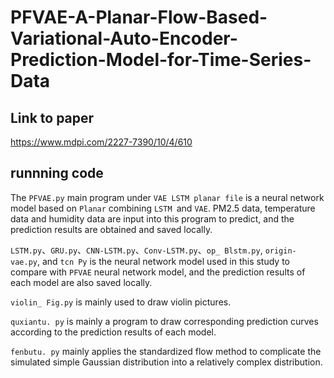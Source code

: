 # PFVAE-A-Planar-Flow-Based-Variational-Auto-Encoder-Prediction-Model-for-Time-Series-Data
## Link to paper  
https://www.mdpi.com/2227-7390/10/4/610  
## runnning code  
The ``PFVAE.py`` main program under ``VAE LSTM planar file`` is a neural network model based on ``Planar`` combining ``LSTM ``and ``VAE``. PM2.5 data, temperature data and humidity data are input into this program to predict, and the prediction results are obtained and saved locally.    
  
``LSTM.py``、``GRU.py``、``CNN-LSTM.py``、``Conv-LSTM.py``、``op_ Blstm.py``, ``origin-vae.py``, and ``tcn Py`` is the neural network model used in this study to compare with ``PFVAE`` neural network model, and the prediction results of each model are also saved locally.  
  
``violin_ Fig.py`` is mainly used to draw violin pictures.    
  
``quxiantu. py`` is mainly a program to draw corresponding prediction curves according to the prediction results of each model.  
  
``fenbutu. py`` mainly applies the standardized flow method to complicate the simulated simple Gaussian distribution into a relatively complex distribution.  
